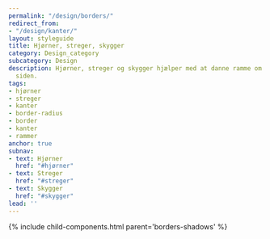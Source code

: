 ```yaml
---
permalink: "/design/borders/"
redirect_from:
- "/design/kanter/"
layout: styleguide
title: Hjørner, streger, skygger
category: Design_category
subcategory: Design
description: Hjørner, streger og skygger hjælper med at danne ramme om indhold på
  siden.
tags:
- hjørner
- streger
- kanter
- border-radius
- border
- kanter
- rammer
anchor: true
subnav:
- text: Hjørner
  href: "#hjørner"
- text: Streger
  href: "#streger"
- text: Skygger
  href: "#skygger"
lead: ''
---
```


{% include child-components.html parent='borders-shadows' %}
